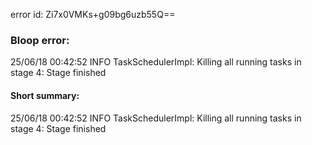 error id: Zi7x0VMKs+g09bg6uzb55Q==
### Bloop error:

25/06/18 00:42:52 INFO TaskSchedulerImpl: Killing all running tasks in stage 4: Stage finished
#### Short summary: 

25/06/18 00:42:52 INFO TaskSchedulerImpl: Killing all running tasks in stage 4: Stage finished